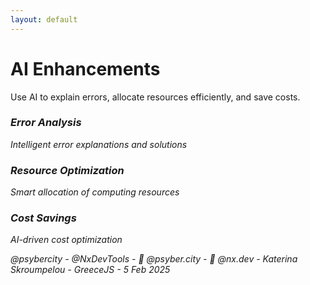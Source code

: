 ```yaml
---
layout: default
---
```


# AI Enhancements

<div class="mt-12">
  <div v-click class="text-xl mb-8">
    Use AI to explain errors, allocate resources efficiently, and save costs.
  </div>

  <div class="grid grid-cols-3 gap-6">
    <div v-click class="ai-feature">
      <i class="i-mdi-brain text-4xl text-purple-500" />
      <h3 class="font-bold mt-4">Error Analysis</h3>
      <p class="text-sm mt-2">Intelligent error explanations and solutions</p>
    </div>
    <div v-click class="ai-feature">
      <i class="i-mdi-chart-scatter-plot text-4xl text-blue-500" />
      <h3 class="font-bold mt-4">Resource Optimization</h3>
      <p class="text-sm mt-2">Smart allocation of computing resources</p>
    </div>
    <div v-click class="ai-feature">
      <i class="i-mdi-currency-usd text-4xl text-green-500" />
      <h3 class="font-bold mt-4">Cost Savings</h3>
      <p class="text-sm mt-2">AI-driven cost optimization</p>
    </div>
  </div>
</div>

<div class="absolute bottom-4 left-0 right-0 text-gray-400 text-sm text-center">
  @psybercity - @NxDevTools - 🦋 @psyber.city - 🦋 @nx.dev - Katerina Skroumpelou - GreeceJS - 5 Feb 2025
</div>

<style>
.ai-feature {
  @apply p-6 rounded-lg border border-gray-200 dark:border-gray-700 text-center transition-all duration-200;
}
.ai-feature:hover {
  @apply shadow-lg transform -translate-y-1;
}
</style>